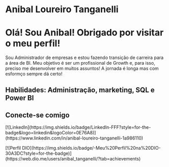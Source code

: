 # Anibal Loureiro Tanganelli

<div>
<h1> Olá! Sou Anibal! Obrigado por visitar o meu perfil!</h1>
<p> Sou Administrador de empresas e estou fazendo transição de carreira para a área de BI. Meu objetivo é ser um profissional de Growth e, para isso, preciso me desenvolver em muitos assuntos! A jornada é longa mas com esformço sempre dá certo!</p>
</div>
<div>
<h2> Habilidades: 
Administração, marketing, SQL e Power BI</h2>

<h2> Conecte-se comigo </h2>

<p>[![LinkedIn](https://img.shields.io/badge/LinkedIn-FFF?style=for-the-badge&logo=linkedin&logoColor=0E76A8)](https://www.linkedin.com/in/anibal-loureiro-tanganelli-1a986110)</p>

<p>[![Perfil DIO](https://img.shields.io/badge/-Meu%20Perfil%20na%20DIO-30A3DC?style=for-the-badge)](https://web.dio.me/users/anibal_tanganelli/?tab=achievements)</p>

</div>